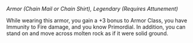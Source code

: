 _Armor (Chain Mail or Chain Shirt), Legendary (Requires Attunement)_

While wearing this armor, you gain a +3 bonus to Armor Class, you have Immunity to Fire damage, and you know Primordial. In addition, you can stand on and move across molten rock as if it were solid ground.